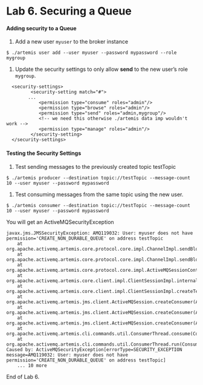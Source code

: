Lab 6. Securing a Queue
===
#### Adding security to a Queue
1. Add a new user `myuser` to the broker instance
```
$ ./artemis user add --user myuser --password mypassword --role mygroup
```
1. Update the security settings to only allow **send** to the new user’s role `mygroup`.
```
  <security-settings>
         <security-setting match="#">
        ...
            <permission type="consume" roles="admin"/>
            <permission type="browse" roles="admin"/>
            <permission type="send" roles="admin,mygroup"/>
            <!-- we need this otherwise ./artemis data imp wouldn't work -->
            <permission type="manage" roles="admin"/>
         </security-setting>
  </security-settings>
```

#### Testing the Security Settings
1. Test sending messages to the previously created topic testTopic
```
$ ./artemis producer --destination topic://testTopic --message-count 10 --user myuser --password mypassword
```
1. Test consuming messages from the same topic using the new user.
```
$ ./artemis consumer --destination topic://testTopic --message-count 10 --user myuser --password mypassword
```
You will get an ActiveMQSecurityException
```
javax.jms.JMSSecurityException: AMQ119032: User: myuser does not have permission='CREATE_NON_DURABLE_QUEUE' on address testTopic
    at org.apache.activemq.artemis.core.protocol.core.impl.ChannelImpl.sendBlocking(ChannelImpl.java:409)
    at org.apache.activemq.artemis.core.protocol.core.impl.ChannelImpl.sendBlocking(ChannelImpl.java:320)
    at org.apache.activemq.artemis.core.protocol.core.impl.ActiveMQSessionContext.createQueue(ActiveMQSessionContext.java:634)
    at org.apache.activemq.artemis.core.client.impl.ClientSessionImpl.internalCreateQueue(ClientSessionImpl.java:1836)
    at org.apache.activemq.artemis.core.client.impl.ClientSessionImpl.createTemporaryQueue(ClientSessionImpl.java:429)
    at org.apache.activemq.artemis.jms.client.ActiveMQSession.createConsumer(ActiveMQSession.java:690)
    at org.apache.activemq.artemis.jms.client.ActiveMQSession.createConsumer(ActiveMQSession.java:359)
    at org.apache.activemq.artemis.jms.client.ActiveMQSession.createConsumer(ActiveMQSession.java:331)
    at org.apache.activemq.artemis.cli.commands.util.ConsumerThread.consume(ConsumerThread.java:146)
    at org.apache.activemq.artemis.cli.commands.util.ConsumerThread.run(ConsumerThread.java:64)
Caused by: ActiveMQSecurityException[errorType=SECURITY_EXCEPTION message=AMQ119032: User: myuser does not have permission='CREATE_NON_DURABLE_QUEUE' on address testTopic]
    ... 10 more
```

End of Lab 6.
